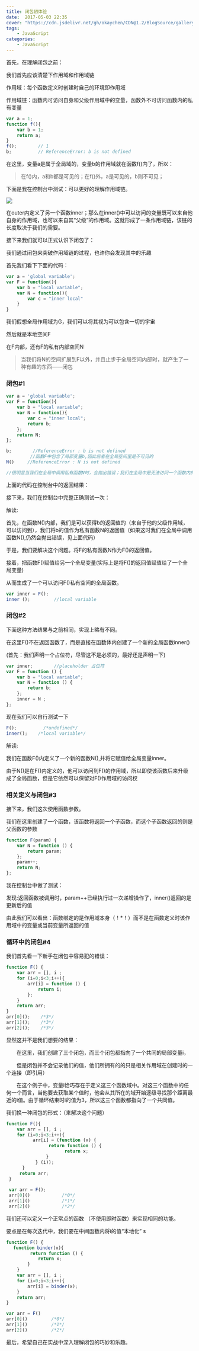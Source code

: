 ```yaml
---
title: 闭包初体验
date:  2017-05-03 22:35
cover: "https://cdn.jsdelivr.net/gh/okaychen/CDN@1.2/BlogSource/gallery/thumb_020.jpg"
tags:
    - JavaScript
categories:
    - JavaScript
---
```


首先，在理解闭包之前：

我们首先应该清楚下作用域和作用域链

作用域：每个函数定义时创建时自己的环境即作用域

作用域链：函数内可访问自身和父级作用域中的变量，函数外不可访问函数内的私有变量

<!-- more -->

```js
var a = 1;
function f(){
    var b = 1;
    return a;
}
f();        // 1
b;          // ReferenceError: b is not defined
```
在这里，变量a是属于全局域的，变量b的作用域就在函数f()内了，所以：
> 在f()内，a和b都是可见的；在f()外，a是可见的，b则不可见；

下面是我在控制台中测试：可以更好的理解作用域链。

![](https://www.chenqaq.com/assets/cnblogs_img/1140602-20170426213921397-539687826.png)

在outer内定义了另一个函数inner；那么在inner()中可以访问的变量既可以来自他自身的作用域，也可以来自其“父级”的作用域。这就形成了一条作用域链，该链的长度取决于我们的需要。

接下来我们就可以正式认识下闭包了：

我们通过闭包来突破作用域链的过程，也许你会发现其中的乐趣

首先我们看下下面的代码：

```js
var a = 'global variable';
var F = function(){
    var b = "local variable";
    var N = function(){
        var c = "inner local"
    }
}    
```
我们假想全局作用域为G，我们可以将其视为可以包含一切的宇宙

然后就是本地空间F

在F内部，还有F的私有内部空间N

>当我们将N的空间扩展到F以外，并且止步于全局空间内部时，就产生了一种有趣的东西——闭包

### 闭包#1
```js
var a = 'global variable';
var F = function(){
    var b = "local variable";
    var N = function(){
        var c = "inner local";
        return b;
    };
    return N;
};

b;        //ReferenceError : b is not defined    
         //函数F中包含了局部变量b,因此后者在全局空间里是不可见的
N()     //ReferenceError : N is not defined

//很明显当我们在全局中调用私有函数N时，会抛出错误；我们在全局中是无法访问一个函数内的私有函数的
```

上面的代码在控制台中的返回结果：

接下来，我们在控制台中完整正确测试一次：

解读:

首先，在函数N()内部，我们是可以获得b的返回值的（来自于他的父级作用域，可以访问到），我们将b的值作为私有函数N的返回值（如果这时我们在全局中调用函数N(),仍然会抛出错误，见上面代码）

于是，我们要解决这个问题。将F的私有函数N作为F()的返回值。

接着，把函数F()赋值给另一个全局变量(实际上是将F()的返回值赋值给了一个全局变量)

从而生成了一个可以访问F()私有空间的全局函数。

```js
var inner = F();
inner ();         //local variable
```
 
### 闭包#2
下面这种方法结果与之前相同，实现上略有不同。

在这里F()不在返回函数了，而是直接在函数体内创建了一个新的全局函数inner()

(首先：我们声明一个占位符，尽管这不是必须的，最好还是声明一下)

```js
var inner;        //placeholder 占位符
var F = function () {
    var b = "local variable";
    var N = function () {
        return b;
    };
    inner = N ;
};
```

现在我们可以自行测试一下

```js
F();          /*undefined*/
inner();    /*local variable*/
```

解读:

我们在函数F()内定义了一个新的函数N(),并将它赋值给全局变量inner。

由于N()是在F()内定义的，他可以访问到F()的作用域，所以即使该函数后来升级成了全局函数，但是它依然可以保留对F()作用域的访问权

 
### 相关定义与闭包#3
接下来，我们这次使用函数参数。

我们在这里创建了一个函数，该函数将返回一个子函数，而这个子函数返回的则是父函数的参数

```js
function F(param) {
    var N = function () {
        return param;
    };
    param++;
    return N;
};
```

我在控制台中做了测试：

发现:返回函数被调用时，param++已经执行过一次递增操作了，inner()返回的是更新后的值

由此我们可以看出：函数绑定的是作用域本身（！*！）而不是在函数定义时该作用域中的变量或当前变量所返回的值

### 循环中的闭包#4
我们首先看一下新手在闭包中容易犯的错误：

```js
function F() {
    var arr = [], i ;
    for (i=0;i<3;i++){
        arr[i] = function () {
            return i;
        };
    }
    return arr;
}
arr[0]();    /*3*/
arr[1]();    /*3*/
arr[2]();    /*3*/
```

显然这并不是我们想要的结果：

　　在这里，我们创建了三个闭包，而三个闭包都指向了一个共同的局部变量i，

　　但是闭包并不会记录他们的值，他们所拥有的的只是相关作用域在创建时的一个连接（即引用）

　　在这个例子中，变量i恰巧存在于定义这三个函数域中。对这三个函数中的任何一个而言，当他要去获取某个值时，他会从其所在的域开始逐级寻找那个距离最近的i值。由于循环结束时i的值为3，所以这三个函数都指向了一个共同值。

我们换一种闭包的形式：（来解决这个问题）
```js
function F(){
    var arr = [], i ;      
    for (i=0;i<3;i++){
          arr[i] = (function (x) {
                return function () {
                      return x;
               }    
           } (i));
      }  
     return arr;
 }        
 
 var arr = F();
 arr[0]()            /*0*/
 arr[1]()            /*1*/
 arr[2]()            /*2*/
```

我们还可以定义一个正常点的函数 （不使用即时函数）来实现相同的功能。

要点是在每次迭代中，我们要在中间函数内将i的值“本地化”
s
```js
function F() {
　 function binder(x){　
         return function () {
            return x;
        }
    }
    var arr = [], i ;
    for (i=0;i<3;i++){
        arr[i] = binder(x);
    }
    return arr;
}

var arr = F()
arr[0]()         /*0*/
arr[1]()         /*1*/
arr[2]()         /*2*/
```

最后，希望自己在实战中深入理解闭包的巧妙和乐趣。
